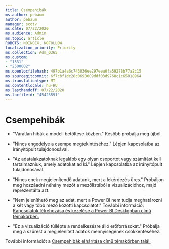 ```yaml
---
title: Csempehibák
ms.author: pebaum
author: pebaum
manager: scotv
ms.date: 07/22/2020
ms.audience: Admin
ms.topic: article
ROBOTS: NOINDEX, NOFOLLOW
localization_priority: Priority
ms.collection: Adm_O365
ms.custom:
- "1331"
- "2500002"
ms.openlocfilehash: 497b1a4a6c743036ee297eea0fa59278b77a2c15
ms.sourcegitcommit: 6f7cbf1dc28c0693009ddf03d9768c1c65018964
ms.translationtype: MT
ms.contentlocale: hu-HU
ms.lasthandoff: 07/22/2020
ms.locfileid: "45423591"
---
```

# <a name="tile-errors"></a>Csempehibák

- "Váratlan hibák a modell betöltése közben." Később próbálja meg újból.

- "Nincs engedélye a csempe megtekintéséhez." Lépjen kapcsolatba az irányítópult tulajdonosával.

- "Az adatalakzatoknak legalább egy olyan csoportot vagy számítást kell tartalmazniuk, amely adatokat ad ki." Lépjen kapcsolatba az irányítópult tulajdonosával.

- "Nincs enek megjelenítendő adatunk, mert a lekérdezés üres." Próbáljon meg hozzáadni néhány mezőt a mezőlistából a vizualizációhoz, majd reprezentálta azt.

- "Nem jeleníthető meg az adat, mert a Power BI nem tudja meghatározni a két vagy több mező közötti kapcsolatot." További információ: [Kapcsolatok létrehozása és kezelése a Power BI Desktopban című témakörben.](https://docs.microsoft.com/power-bi/desktop-create-and-manage-relationships)

- "Ez a vizualizáció túllépte a rendelkezésre álló erőforrásokat." Próbálja meg a szűrést a megjelenített adatok mennyiségének csökkentéséhez.

További információt a [Csempehibák elhárítása című témakörben talál.](https://docs.microsoft.com/power-bi/refresh-troubleshooting-tile-errors)